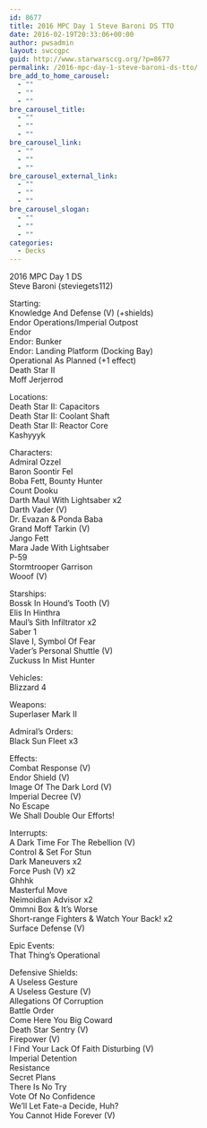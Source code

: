```yaml
---
id: 8677
title: 2016 MPC Day 1 Steve Baroni DS TTO
date: 2016-02-19T20:33:06+00:00
author: pwsadmin
layout: swccgpc
guid: http://www.starwarsccg.org/?p=8677
permalink: /2016-mpc-day-1-steve-baroni-ds-tto/
bre_add_to_home_carousel:
  - ""
  - ""
  - ""
bre_carousel_title:
  - ""
  - ""
  - ""
bre_carousel_link:
  - ""
  - ""
  - ""
bre_carousel_external_link:
  - ""
  - ""
  - ""
bre_carousel_slogan:
  - ""
  - ""
  - ""
categories:
  - Decks
---
```

2016 MPC Day 1 DS  
Steve Baroni (steviegets112)

Starting:  
Knowledge And Defense (V) (+shields)  
Endor Operations/Imperial Outpost  
Endor  
Endor: Bunker  
Endor: Landing Platform (Docking Bay)  
Operational As Planned (+1 effect)  
Death Star II  
Moff Jerjerrod

Locations:  
Death Star II: Capacitors  
Death Star II: Coolant Shaft  
Death Star II: Reactor Core  
Kashyyyk

Characters:  
Admiral Ozzel  
Baron Soontir Fel  
Boba Fett, Bounty Hunter  
Count Dooku  
Darth Maul With Lightsaber x2  
Darth Vader (V)  
Dr. Evazan & Ponda Baba  
Grand Moff Tarkin (V)  
Jango Fett  
Mara Jade With Lightsaber  
P-59  
Stormtrooper Garrison  
Wooof (V)

Starships:  
Bossk In Hound&#8217;s Tooth (V)  
Elis In Hinthra  
Maul&#8217;s Sith Infiltrator x2  
Saber 1  
Slave I, Symbol Of Fear  
Vader&#8217;s Personal Shuttle (V)  
Zuckuss In Mist Hunter

Vehicles:  
Blizzard 4

Weapons:  
Superlaser Mark II

Admiral&#8217;s Orders:  
Black Sun Fleet x3

Effects:  
Combat Response (V)  
Endor Shield (V)  
Image Of The Dark Lord (V)  
Imperial Decree (V)  
No Escape  
We Shall Double Our Efforts!

Interrupts:  
A Dark Time For The Rebellion (V)  
Control & Set For Stun  
Dark Maneuvers x2  
Force Push (V) x2  
Ghhhk  
Masterful Move  
Neimoidian Advisor x2  
Ommni Box & It&#8217;s Worse  
Short-range Fighters & Watch Your Back! x2  
Surface Defense (V)

Epic Events:  
That Thing&#8217;s Operational

Defensive Shields:  
A Useless Gesture  
A Useless Gesture (V)  
Allegations Of Corruption  
Battle Order  
Come Here You Big Coward  
Death Star Sentry (V)  
Firepower (V)  
I Find Your Lack Of Faith Disturbing (V)  
Imperial Detention  
Resistance  
Secret Plans  
There Is No Try  
Vote Of No Confidence  
We&#8217;ll Let Fate-a Decide, Huh?  
You Cannot Hide Forever (V)